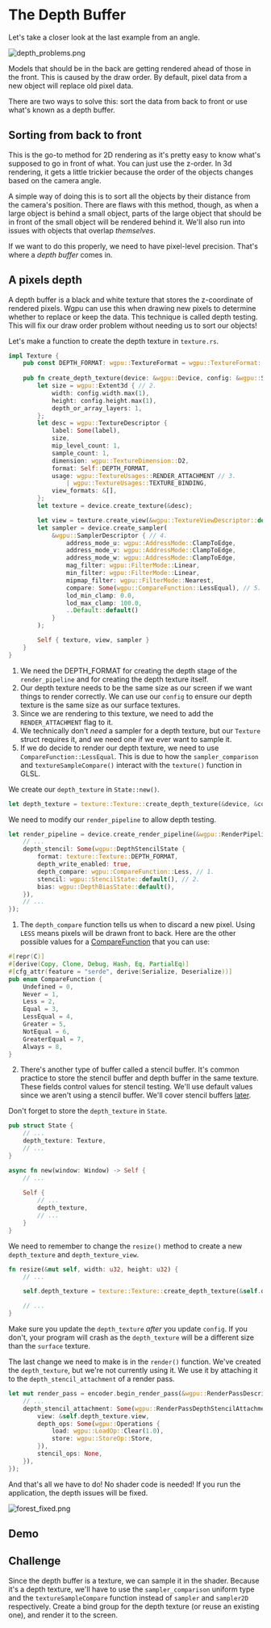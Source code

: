 # The Depth Buffer

Let's take a closer look at the last example from an angle.

![depth_problems.png](./depth_problems.png)

Models that should be in the back are getting rendered ahead of those in the front. This is caused by the draw order. By default, pixel data from a new object will replace old pixel data.

There are two ways to solve this: sort the data from back to front or use what's known as a depth buffer.

## Sorting from back to front

This is the go-to method for 2D rendering as it's pretty easy to know what's supposed to go in front of what. You can just use the z-order. In 3d rendering, it gets a little trickier because the order of the objects changes based on the camera angle.

A simple way of doing this is to sort all the objects by their distance from the camera's position. There are flaws with this method, though, as when a large object is behind a small object, parts of the large object that should be in front of the small object will be rendered behind it. We'll also run into issues with objects that overlap *themselves*.

If we want to do this properly, we need to have pixel-level precision. That's where a *depth buffer* comes in.

## A pixels depth

A depth buffer is a black and white texture that stores the z-coordinate of rendered pixels. Wgpu can use this when drawing new pixels to determine whether to replace or keep the data. This technique is called depth testing. This will fix our draw order problem without needing us to sort our objects!

Let's make a function to create the depth texture in `texture.rs`.

```rust
impl Texture {
    pub const DEPTH_FORMAT: wgpu::TextureFormat = wgpu::TextureFormat::Depth32Float; // 1.
    
    pub fn create_depth_texture(device: &wgpu::Device, config: &wgpu::SurfaceConfiguration, label: &str) -> Self {
        let size = wgpu::Extent3d { // 2.
            width: config.width.max(1),
            height: config.height.max(1),
            depth_or_array_layers: 1,
        };
        let desc = wgpu::TextureDescriptor {
            label: Some(label),
            size,
            mip_level_count: 1,
            sample_count: 1,
            dimension: wgpu::TextureDimension::D2,
            format: Self::DEPTH_FORMAT,
            usage: wgpu::TextureUsages::RENDER_ATTACHMENT // 3.
                | wgpu::TextureUsages::TEXTURE_BINDING,
            view_formats: &[],
        };
        let texture = device.create_texture(&desc);

        let view = texture.create_view(&wgpu::TextureViewDescriptor::default());
        let sampler = device.create_sampler(
            &wgpu::SamplerDescriptor { // 4.
                address_mode_u: wgpu::AddressMode::ClampToEdge,
                address_mode_v: wgpu::AddressMode::ClampToEdge,
                address_mode_w: wgpu::AddressMode::ClampToEdge,
                mag_filter: wgpu::FilterMode::Linear,
                min_filter: wgpu::FilterMode::Linear,
                mipmap_filter: wgpu::FilterMode::Nearest,
                compare: Some(wgpu::CompareFunction::LessEqual), // 5.
                lod_min_clamp: 0.0,
                lod_max_clamp: 100.0,
                ..Default::default()
            }
        );

        Self { texture, view, sampler }
    }
}
```

1. We need the DEPTH_FORMAT for creating the depth stage of the `render_pipeline` and for creating the depth texture itself.
2. Our depth texture needs to be the same size as our screen if we want things to render correctly. We can use our `config` to ensure our depth texture is the same size as our surface textures.
3. Since we are rendering to this texture, we need to add the `RENDER_ATTACHMENT` flag to it.
4. We technically don't *need* a sampler for a depth texture, but our `Texture` struct requires it, and we need one if we ever want to sample it.
5. If we do decide to render our depth texture, we need to use `CompareFunction::LessEqual`. This is due to how the `sampler_comparison` and `textureSampleCompare()` interact with the `texture()` function in GLSL.

We create our `depth_texture` in `State::new()`.

```rust
let depth_texture = texture::Texture::create_depth_texture(&device, &config, "depth_texture");
```

We need to modify our `render_pipeline` to allow depth testing.

```rust
let render_pipeline = device.create_render_pipeline(&wgpu::RenderPipelineDescriptor {
    // ...
    depth_stencil: Some(wgpu::DepthStencilState {
        format: texture::Texture::DEPTH_FORMAT,
        depth_write_enabled: true,
        depth_compare: wgpu::CompareFunction::Less, // 1.
        stencil: wgpu::StencilState::default(), // 2.
        bias: wgpu::DepthBiasState::default(),
    }),
    // ...
});
```

1. The `depth_compare` function tells us when to discard a new pixel. Using `LESS` means pixels will be drawn front to back. Here are the other possible values for a [CompareFunction](https://docs.rs/wgpu/latest/wgpu/enum.CompareFunction.html) that you can use:

```rust
#[repr(C)]
#[derive(Copy, Clone, Debug, Hash, Eq, PartialEq)]
#[cfg_attr(feature = "serde", derive(Serialize, Deserialize))]
pub enum CompareFunction {
    Undefined = 0,
    Never = 1,
    Less = 2,
    Equal = 3,
    LessEqual = 4,
    Greater = 5,
    NotEqual = 6,
    GreaterEqual = 7,
    Always = 8,
}
```

2. There's another type of buffer called a stencil buffer. It's common practice to store the stencil buffer and depth buffer in the same texture. These fields control values for stencil testing. We'll use default values since we aren't using a stencil buffer. We'll cover stencil buffers [later](../../todo).

Don't forget to store the `depth_texture` in `State`.

```rust
pub struct State {
    // ...
    depth_texture: Texture,
    // ...
}

async fn new(window: Window) -> Self {
    // ...
    
    Self {
        // ...
        depth_texture,
        // ...
    }
}
```

We need to remember to change the `resize()` method to create a new `depth_texture` and `depth_texture_view`.

```rust
fn resize(&mut self, width: u32, height: u32) {
    // ...

    self.depth_texture = texture::Texture::create_depth_texture(&self.device, &self.config, "depth_texture");

    // ...
}
```

Make sure you update the `depth_texture` *after* you update `config`. If you don't, your program will crash as the `depth_texture` will be a different size than the `surface` texture.

The last change we need to make is in the `render()` function. We've created the `depth_texture`, but we're not currently using it. We use it by attaching it to the `depth_stencil_attachment` of a render pass.

```rust
let mut render_pass = encoder.begin_render_pass(&wgpu::RenderPassDescriptor {
    // ...
    depth_stencil_attachment: Some(wgpu::RenderPassDepthStencilAttachment {
        view: &self.depth_texture.view,
        depth_ops: Some(wgpu::Operations {
            load: wgpu::LoadOp::Clear(1.0),
            store: wgpu::StoreOp::Store,
        }),
        stencil_ops: None,
    }),
});
```

And that's all we have to do! No shader code is needed! If you run the application, the depth issues will be fixed.

![forest_fixed.png](./forest_fixed.png)

## Demo

<WasmExample example="tutorial8_depth"></WasmExample>

<AutoGithubLink/>

## Challenge

Since the depth buffer is a texture, we can sample it in the shader. Because it's a depth texture, we'll have to use the `sampler_comparison` uniform type and the `textureSampleCompare` function instead of `sampler` and `sampler2D` respectively. Create a bind group for the depth texture (or reuse an existing one), and render it to the screen.
